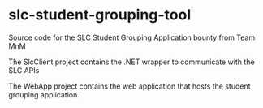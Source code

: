 slc-student-grouping-tool
=========================

Source code for the SLC Student Grouping Application bounty from Team MnM

The SlcClient project contains the .NET wrapper to communicate with the SLC APIs

The WebApp project contains the web application that hosts the student grouping application.